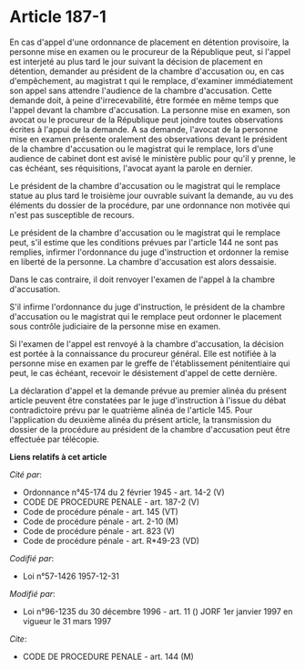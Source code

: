 # Article 187-1

En cas d'appel d'une ordonnance de placement en détention provisoire, la personne mise en examen ou le procureur de la
République peut, si l'appel est interjeté au plus tard le jour suivant la décision de placement en détention, demander au
président de la chambre d'accusation ou, en cas d'empêchement, au magistrat   t qui le remplace, d'examiner immédiatement son
appel sans attendre l'audience de la chambre d'accusation. Cette demande doit, à peine d'irrecevabilité, être formée en même
temps que l'appel devant la chambre d'accusation. La personne mise en examen, son avocat ou le procureur de la République
peut joindre toutes observations écrites à l'appui de la demande. A sa demande, l'avocat de la personne mise en examen
présente oralement des observations devant le président de la chambre d'accusation ou le magistrat qui le remplace, lors
d'une audience de cabinet dont est avisé le ministère public pour qu'il y prenne, le cas échéant, ses réquisitions, l'avocat
ayant la parole en dernier.

Le président de la chambre d'accusation ou le magistrat qui le remplace statue au plus tard le troisième jour ouvrable
suivant la demande, au vu des éléments du dossier de la procédure, par une ordonnance non motivée qui n'est pas susceptible
de recours.

Le président de la chambre d'accusation ou le magistrat qui le remplace peut, s'il estime que les conditions prévues par
l'article 144 ne sont pas remplies, infirmer l'ordonnance du juge d'instruction et ordonner la remise en liberté de la
personne. La chambre d'accusation est alors dessaisie.

Dans le cas contraire, il doit renvoyer l'examen de l'appel à la chambre d'accusation.

S'il infirme l'ordonnance du juge d'instruction, le président de la chambre d'accusation ou le magistrat qui le remplace peut
ordonner le placement sous contrôle judiciaire de la personne mise en examen.

Si l'examen de l'appel est renvoyé à la chambre d'accusation, la décision est portée à la connaissance du procureur général.
Elle est notifiée à la personne mise en examen par le greffe de l'établissement pénitentiaire qui peut, le cas échéant,
recevoir le désistement d'appel de cette dernière.

La déclaration d'appel et la demande prévue au premier alinéa du présent article peuvent être constatées par le juge
d'instruction à l'issue du débat contradictoire prévu par le quatrième alinéa de l'article 145. Pour l'application du
deuxième alinéa du présent article, la transmission du dossier de la procédure au président de la chambre d'accusation peut
être effectuée par télécopie.

**Liens relatifs à cet article**

_Cité par_:

  - Ordonnance n°45-174 du 2 février 1945 - art. 14-2 (V)
  - CODE DE PROCEDURE PENALE - art. 187-2 (V)
  - Code de procédure pénale - art. 145 (VT)
  - Code de procédure pénale - art. 2-10 (M)
  - Code de procédure pénale - art. 823 (V)
  - Code de procédure pénale - art. R*49-23 (VD)

_Codifié par_:

  - Loi n°57-1426 1957-12-31

_Modifié par_:

  - Loi n°96-1235 du 30 décembre 1996 - art. 11 () JORF 1er janvier 1997 en vigueur le 31 mars 1997

_Cite_:

  - CODE DE PROCEDURE PENALE - art. 144 (M)
